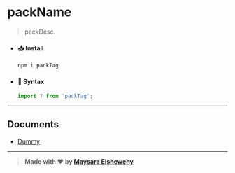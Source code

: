 # packName

>  packDesc.

- #### 📥 Install

    ```Bash
    npm i packTag
    ```

- #### 🌠 Syntax

    ```ts
    import ? from 'packTag';
    ```

---

## Documents

- [Dummy](./src/docs/src/dummy.md)

---

> **Made with ❤ by [Maysara Elshewehy](https://github.com/Maysara-Elshewehy)**
